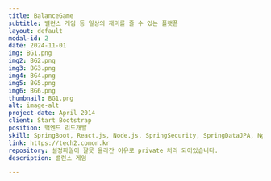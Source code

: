 ```yaml
---
title: BalanceGame
subtitle: 밸런스 게임 등 일상의 재미를 줄 수 있는 플랫폼
layout: default
modal-id: 2
date: 2024-11-01
img: BG1.png
img2: BG2.png
img3: BG3.png
img4: BG4.png
img5: BG5.png
img6: BG6.png
thumbnail: BG1.png
alt: image-alt
project-date: April 2014
client: Start Bootstrap
position: 백엔드 리드개발
skill: SpringBoot, React.js, Node.js, SpringSecurity, SpringDataJPA, NginX, WebSocket, Ubuntu, MySql, phpMyAdmin, REST API
link: https://tech2.comon.kr
repository: 설정파일이 잘못 올라간 이유로 private 처리 되어있습니다.
description: 밸런스 게임

---
```

